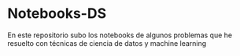 # Notebooks-DS
En este repositorio subo los notebooks de algunos problemas que he resuelto con técnicas de ciencia de datos y machine learning
